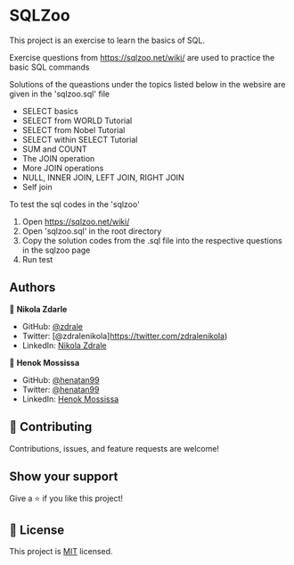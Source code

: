 # SQLZoo
This project is an exercise to learn the basics of SQL.

Exercise questions from https://sqlzoo.net/wiki/ are used to practice the basic SQL commands 

Solutions of the queastions under the topics listed below in the websire are given in the 'sqlzoo.sql' file

- SELECT basics
- SELECT from WORLD Tutorial
- SELECT from Nobel Tutorial
- SELECT within SELECT Tutorial
- SUM and COUNT
- The JOIN operation
- More JOIN operations
- NULL, INNER JOIN, LEFT JOIN, RIGHT JOIN
- Self join

To test the sql codes in the 'sqlzoo' 

1. Open https://sqlzoo.net/wiki/ 
2. Open 'sqlzoo.sql' in the root directory 
3. Copy the solution codes from the .sql file into the respective questions in the sqlzoo page
4. Run test  

## Authors

👤 **Nikola Zdarle**

- GitHub: [@zdrale ](https://github.com/zdrale)
- Twitter: [@zdralenikola]https://twitter.com/zdralenikola)
- LinkedIn: [Nikola Zdrale ](https://www.linkedin.com/in/nikola-zdrale/)

👤 **Henok Mossissa**

- GitHub: [@henatan99](https://github.com/henatan99)
- Twitter: [@henatan99](https://twitter.com/henatan99)
- LinkedIn: [Henok Mossissa](https://www.linkedin.com/in/henok-mekonnen-2a251613/)

## :handshake: Contributing

Contributions, issues, and feature requests are welcome!

## Show your support

Give a :star:️ if you like this project!

## :memo: License

This project is [MIT](./LICENSE) licensed.